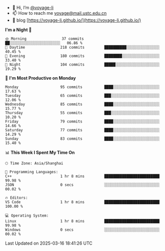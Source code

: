 - 👋 Hi, I’m [@voyage-li](https://github.com/voyage-li/)
- 📫 How to reach me [voyage@mail.ustc.edu.cn](mailto:voyage@mail.ustc.edu.cn)
- 🥤 blog [https://voyage-li.github.io/](https://voyage-li.github.io/)

<!--START_SECTION:waka-->
**I'm a Night 🦉** 

```text
🌞 Morning                37 commits          ██░░░░░░░░░░░░░░░░░░░░░░░   06.86 % 
🌆 Daytime                218 commits         ██████████░░░░░░░░░░░░░░░   40.45 % 
🌃 Evening                180 commits         ████████░░░░░░░░░░░░░░░░░   33.40 % 
🌙 Night                  104 commits         █████░░░░░░░░░░░░░░░░░░░░   19.29 % 
```
📅 **I'm Most Productive on Monday** 

```text
Monday                   95 commits          ████░░░░░░░░░░░░░░░░░░░░░   17.63 % 
Tuesday                  65 commits          ███░░░░░░░░░░░░░░░░░░░░░░   12.06 % 
Wednesday                85 commits          ████░░░░░░░░░░░░░░░░░░░░░   15.77 % 
Thursday                 55 commits          ███░░░░░░░░░░░░░░░░░░░░░░   10.20 % 
Friday                   79 commits          ████░░░░░░░░░░░░░░░░░░░░░   14.66 % 
Saturday                 77 commits          ████░░░░░░░░░░░░░░░░░░░░░   14.29 % 
Sunday                   83 commits          ████░░░░░░░░░░░░░░░░░░░░░   15.40 % 
```


📊 **This Week I Spent My Time On** 

```text
🕑︎ Time Zone: Asia/Shanghai

💬 Programming Languages: 
C++                      1 hr 8 mins         █████████████████████████   99.98 % 
JSON                     0 secs              ░░░░░░░░░░░░░░░░░░░░░░░░░   00.02 % 

🔥 Editors: 
VS Code                  1 hr 8 mins         █████████████████████████   100.00 % 

💻 Operating System: 
Linux                    1 hr 8 mins         █████████████████████████   99.98 % 
Windows                  0 secs              ░░░░░░░░░░░░░░░░░░░░░░░░░   00.02 % 
```


 Last Updated on 2025-03-16 18:41:26 UTC
<!--END_SECTION:waka-->
